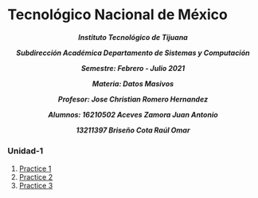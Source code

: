 <h1>Tecnológico Nacional de México</h1>
<h5 style="text-align: center;"> Instituto Tecnológico de Tijuana 

Subdirección Académica 
Departamento de Sistemas y Computación 

Semestre: Febrero - Julio 2021

Materia:
Datos Masivos

Profesor: 
Jose Christian Romero Hernandez

Alumnos: 
16210502 Aceves Zamora Juan Antonio

13211397 Briseño Cota Raúl Omar


 </h5>


### Unidad-1

1. [Practice 1](https://github.com/rulom24/DatosMasivos/blob/Unit-1/Practice/Practice%201.scala)
2. [Practice 2](https://github.com/rulom24/DatosMasivos/blob/Unit-1/Practice/Practice%202.scala)
3. [Practice 3](#id3)

